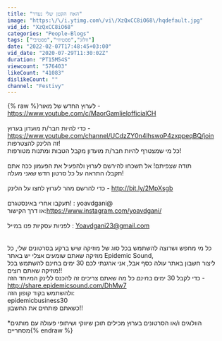 ```yaml
---
title: "האח הקטן שלי נעדר"
image: "https:\/\/i.ytimg.com\/vi\/XzQxCC8iO68\/hqdefault.jpg"
vid_id: "XzQxCC8iO68"
categories: "People-Blogs"
tags: ["וולוג","פסטיווי","פסטיבי"]
date: "2022-02-07T17:48:45+03:00"
vid_date: "2020-07-29T11:30:02Z"
duration: "PT15M54S"
viewcount: "576403"
likeCount: "41083"
dislikeCount: ""
channel: "Festivy"
---
```

{% raw %}לערוץ החדש של מאור - <a rel="nofollow" target="blank" href="https://www.youtube.com/c/MaorGamlielofficialCH">https://www.youtube.com/c/MaorGamlielofficialCH</a><br /><br />כדי להיות חבר/ת מועדון בערוץ -<br /><a rel="nofollow" target="blank" href="https://www.youtube.com/channel/UCdzZY0n4lhswoP4zxppeqBQ/join">https://www.youtube.com/channel/UCdzZY0n4lhswoP4zxppeqBQ/join</a><br />זה הלינק להצטרפות!<br />כל מי שמצטרף להיות חבר/ת מועדון מקבל הטבות ומתנות מטורפות!<br /><br />תודה שצפיתם! אל תשכחו להירשם לערוץ ולהפעיל את הפעמון ככה אתם <br />תקבלו התראה על כל סרטון חדש שאני מעלה!<br /><br />כדי להרשם מהר לערוץ לחצו על הלינק - <a rel="nofollow" target="blank" href="http://bit.ly/2MpXsgb">http://bit.ly/2MpXsgb</a><br /><br />תעקבו אחרי באינסטגרם! : yoavdgani@<br />או דרך הקישור:<a rel="nofollow" target="blank" href="https://www.instagram.com/yoavdgani/">https://www.instagram.com/yoavdgani/</a><br /><br />לפניות עסקיות פנו במייל : Yoavdgani23@gmail.com<br /><br /><br />כל מי מחפש ושרוצה להשתמש בכל סוג של מוזיקה שיש ברקע בסרטונים שלי,  כל מוזיקה שאתם שומעים אצלי יש באתר Epidemic Sound, <br />ליצור חשבון באתר עולה כסף אבל, אני ארגנתי לכם 30 ימים בחינם להשתמש בכל מוזיקה שאתם רוצים!!<br />כדי לקבל 30 ימים *בחינם* כל מה שאתם צריכים זה להכנס ללינק המיוחד הזה - <br /><a rel="nofollow" target="blank" href="http://share.epidemicsound.com/DhMw7">http://share.epidemicsound.com/DhMw7</a> <br />ולהשתמש בקוד קופון הזה:<br />epidemicbusiness30<br />כשאתם פותחים את החשבון!!<br /><br />*הוולוגים ו/או הסרטונים בערוץ מכילים תוכן שיווקי ושיתופי פעולה עם מותגים מסחריים{% endraw %}
